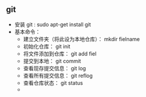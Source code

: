 ## git 
* 安装 git : sudo apt-get install git 
* 基本命令：
  * 建立文件夹（将此设为本地仓库）： mkdir fielname
  * 初始化仓库： git init
  * 将文件添加到仓库： git add fiel
  * 提交到本地： git commit
  * 查看现存提交信息： git log
  * 查看所有提交信息： git reflog
  * 查看仓库状态： git status
  * 
